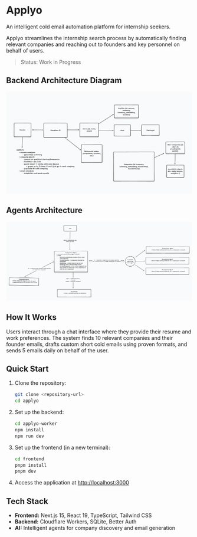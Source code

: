 # Applyo

An intelligent cold email automation platform for internship seekers.

Applyo streamlines the internship search process by automatically finding relevant companies and reaching out to founders and key personnel on behalf of users.

> Status: Work in Progress

## Backend Architecture Diagram

![Backend Architecture](./backend.png)

## Agents Architecture

![Agents Architecture](./agents.png)

## How It Works

Users interact through a chat interface where they provide their resume and work preferences. The system finds 10 relevant companies and their founder emails, drafts custom short cold emails using proven formats, and sends 5 emails daily on behalf of the user.

## Quick Start

1. Clone the repository:
   ```bash
   git clone <repository-url>
   cd applyo
   ```

2. Set up the backend:
   ```bash
   cd applyo-worker
   npm install
   npm run dev
   ```

3. Set up the frontend (in a new terminal):
   ```bash
   cd frontend
   pnpm install
   pnpm dev
   ```

4. Access the application at [http://localhost:3000](http://localhost:3000)

## Tech Stack

- **Frontend:** Next.js 15, React 19, TypeScript, Tailwind CSS
- **Backend:** Cloudflare Workers, SQLite, Better Auth
- **AI:** Intelligent agents for company discovery and email generation

